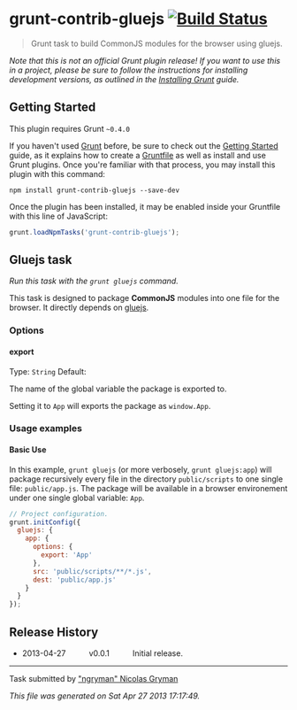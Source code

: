 # grunt-contrib-gluejs [![Build Status](https://secure.travis-ci.org/ngryman/grunt-contrib-gluejs.png?branch=master)](http://travis-ci.org/gruntjs/grunt-contrib-gluejs)

> Grunt task to build CommonJS modules for the browser using gluejs.


_Note that this is not an official Grunt plugin release! If you want to use this in a project, please be sure to follow the instructions for installing development versions, as outlined in the [Installing Grunt](http://gruntjs.com/installing-grunt) guide._


## Getting Started
This plugin requires Grunt `~0.4.0`

If you haven't used [Grunt](http://gruntjs.com/) before, be sure to check out the [Getting Started](http://gruntjs.com/getting-started) guide, as it explains how to create a [Gruntfile](http://gruntjs.com/sample-gruntfile) as well as install and use Grunt plugins. Once you're familiar with that process, you may install this plugin with this command:

```shell
npm install grunt-contrib-gluejs --save-dev
```

Once the plugin has been installed, it may be enabled inside your Gruntfile with this line of JavaScript:

```js
grunt.loadNpmTasks('grunt-contrib-gluejs');
```




## Gluejs task
_Run this task with the `grunt gluejs` command._

This task is designed to package __CommonJS__ modules into one file for the browser.
It directly depends on [gluejs].

[gluejs]: http://mixu.net/gluejs/
### Options

#### export
Type: `String`
Default: 

The name of the global variable the package is exported to.

Setting it to `App` will exports the package as `window.App`.
### Usage examples

#### Basic Use
In this example, `grunt gluejs` (or more verbosely, `grunt gluejs:app`) will package recursively every file in the directory `public/scripts` to one single file: `public/app.js`. The package will be available in a browser environement under one single global variable: `App`.

```javascript
// Project configuration.
grunt.initConfig({
  gluejs: {
    app: {
      options: {
        export: 'App'
      },
      src: 'public/scripts/**/*.js',
      dest: 'public/app.js'
    }
  }
});
```

## Release History

 * 2013-04-27   v0.0.1   Initial release.

---

Task submitted by ["ngryman" Nicolas Gryman](http://ngryman.sh)

*This file was generated on Sat Apr 27 2013 17:17:49.*
